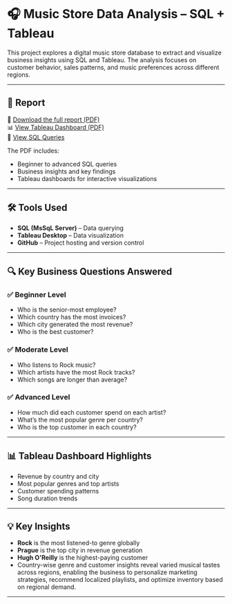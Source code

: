 # 🎧 Music Store Data Analysis – SQL + Tableau

This project explores a digital music store database to extract and visualize business insights using SQL and Tableau. The analysis focuses on customer behavior, sales patterns, and music preferences across different regions.

---

## 📄 Report

📄 [Download the full report (PDF)](docs/music__report.pdf)  
📊 [View Tableau Dashboard (PDF)](docs/final_dashboard.pdf)  
💾 [View SQL Queries](sql/music_store_analysis.sql)

The PDF includes:
- Beginner to advanced SQL queries
- Business insights and key findings
- Tableau dashboards for interactive visualizations

---

## 🛠 Tools Used

- **SQL (MsSqL Server)** – Data querying
- **Tableau Desktop** – Data visualization
- **GitHub** – Project hosting and version control

---

## 🔍 Key Business Questions Answered

### ✅ Beginner Level
- Who is the senior-most employee?
- Which country has the most invoices?
- Which city generated the most revenue?
- Who is the best customer?

### ✅ Moderate Level
- Who listens to Rock music?
- Which artists have the most Rock tracks?
- Which songs are longer than average?

### ✅ Advanced Level
- How much did each customer spend on each artist?
- What’s the most popular genre per country?
- Who is the top customer in each country?

---

## 📊 Tableau Dashboard Highlights

- Revenue by country and city
- Most popular genres and top artists
- Customer spending patterns
- Song duration trends

---

## 💡 Key Insights

- **Rock** is the most listened-to genre globally
- **Prague** is the top city in revenue generation
- **Hugh O'Reilly** is the highest-paying customer
- Country-wise genre and customer insights reveal varied musical tastes across regions, enabling the business to personalize marketing strategies, recommend          localized playlists, and optimize inventory based on regional demand.

---



